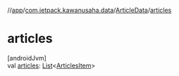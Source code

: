 //[app](../../../index.md)/[com.jetpack.kawanusaha.data](../index.md)/[ArticleData](index.md)/[articles](articles.md)

# articles

[androidJvm]\
val [articles](articles.md): [List](https://kotlinlang.org/api/latest/jvm/stdlib/kotlin.collections/-list/index.html)&lt;[ArticlesItem](../-articles-item/index.md)&gt;
